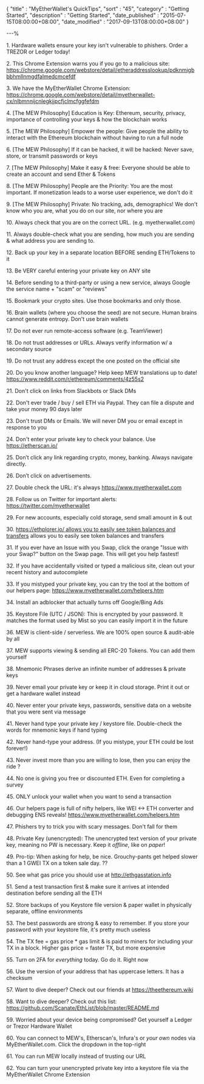 {
"title"       : "MyEtherWallet's QuickTips",
"sort"        : "45",
"category"    : "Getting Started",
"description" : "Getting Started",
"date_published" : "2015-07-15T08:00:00+08:00",
"date_modified"  : "2017-09-13T08:00:00+08:00"
}

---%


<p id="mewQuickT_1">
  1. Hardware wallets ensure your key isn't vulnerable to phishers. Order a TREZOR or Ledger today!
</p>

<p id="mewQuickT_2">
  2. This Chrome Extension warns you if you go to a malicious site: <a href='https://chrome.google.com/webstore/detail/etheraddresslookup/pdknmigbbbhmllnmgdfalmedcmcefdfn' target='_blank'>https://chrome.google.com/webstore/detail/etheraddresslookup/pdknmigbbbhmllnmgdfalmedcmcefdf</a>
</p>

<p id="mewQuickT_3">
  3. We have the MyEtherWallet Chrome Extension: <a href='https://chrome.google.com/webstore/detail/myetherwallet-cx/nlbmnnijcnlegkjjpcfjclmcfggfefdm' target='_blank'>https://chrome.google.com/webstore/detail/myetherwallet-cx/nlbmnnijcnlegkjjpcfjclmcfggfefdm</a>
</p>

<p id="mewQuickT_4">
  4. [The MEW Philosophy] Education is Key: Ethereum, security, privacy, importance of controlling your keys & how the blockchain works
</p>

<p id="mewQuickT_5">
  5. [The MEW Philosophy] Empower the people: Give people the ability to interact with the Ethereum blockchain without having to run a full node
</p>

<p id="mewQuickT_6">
  6. [The MEW Philosophy] If it can be hacked, it will be hacked: Never save, store, or transmit passwords or keys
</p>

<p id="mewQuickT_7">
  7. [The MEW Philosophy] Make it easy & free: Everyone should be able to create an account and send Ether & Tokens
</p>

<p id="mewQuickT_8">
  8. [The MEW Philosophy] People are the Priority: You are the most important. If monetization leads to a worse user experience, we don't do it
</p>

<p id="mewQuickT_9">
  9. [The MEW Philosophy] Private: No tracking, ads, demographics! We don't know who you are, what you do on our site, nor where you are
</p>

<p id="mewQuickT_10">
  10. Always check that you are on the correct URL. (e.g. myetherwallet.com)
</p>

<p id="mewQuickT_11">
  11. Always double-check what you are sending, how much you are sending & what address you are sending to.
</p>

<p id="mewQuickT_12">
  12. Back up your key in a separate location BEFORE sending ETH/Tokens to it
</p>

<p id="mewQuickT_13">
  13. Be VERY careful entering your private key on ANY site
</p>

<p id="mewQuickT_14">
  14. Before sending to a third-party or using a new service, always Google the service name + "scam" or "reviews"
</p>

<p id="mewQuickT_15">
  15. Bookmark your crypto sites. Use those bookmarks and only those.
</p>

<p id="mewQuickT_16">
  16. Brain wallets (where you choose the seed) are not secure. Human brains cannot generate entropy. Don't use brain wallets
</p>

<p id="mewQuickT_17">
  17. Do not ever run remote-access software (e.g. TeamViewer)
</p>

<p id="mewQuickT_18">
  18. Do not trust addresses or URLs. Always verify information w/ a secondary source
</p>

<p id="mewQuickT_19">
  19. Do not trust any address except the one posted on the official site
</p>

<p id="mewQuickT_20">
  20. Do you know another language? Help keep MEW translations up to date!
  <a href='https://www.reddit.com/r/ethereum/comments/4z55s2' target='_blank'>https://www.reddit.com/r/ethereum/comments/4z55s2</a>
</p>

<p id="mewQuickT_21">
  21. Don't click on links from Slackbots or Slack DMs
</p>

<p id="mewQuickT_22">
  22. Don't ever trade / buy / sell ETH via Paypal. They can file a dispute and take your money 90 days later
</p>

<p id="mewQuickT_23">
  23. Don't trust DMs or Emails. We will never DM you or email except in response to you
</p>

<p id="mewQuickT_24">
  24. Don't enter your private key to check your balance. Use <a href='https://etherscan.io/' target='_blank'> https://etherscan.io/</a>
</p>

<p id="mewQuickT_25">
  25. Don’t click any link regarding crypto, money, banking. Always navigate directly.
</p>

<p id="mewQuickT_26">
  26. Don’t click on advertisements.
</p>

<p id="mewQuickT_27">
  27. Double check the URL: it's always <a href='https://www.myetherwallet.com'> https://www.myetherwallet.com</a>
</p>

<p id="mewQuickT_28">
  28. Follow us on Twitter for important alerts: <a href='https://twitter.com/myetherwallet' target='_blank'>https://twitter.com/myetherwallet</a>
</p>

<p id="mewQuickT_29">
  29. For new accounts, especially cold storage, send small amount in & out
</p>

<p id="mewQuickT_30">
  30. <a href='https://ethplorer.io/' target='_blank'>https://ethplorer.io/ allows you to easily see token balances and transfers</a> allows you to easily see token balances and transfers
</p>

<p id="mewQuickT_31">
  31. If you ever have an Issue with you Swap, click the orange "Issue with your Swap?" button on the Swap page. This will get you help fastest!
</p>

<p id="mewQuickT_32">
  32. If you have accidentally visited or typed a malicious site, clean out your recent history and autocomplete
</p>

<p id="mewQuickT_33">
  33. If you mistyped your private key, you can try the tool at the bottom of our helpers page: <a href='https://www.myetherwallet.com/helpers.html' target='_blank'>https://www.myetherwallet.com/helpers.htm</a>
</p>

<p id="mewQuickT_34">
  34. Install an adblocker that actually turns off Google/Bing Ads
</p>

<p id="mewQuickT_35">
  35. Keystore File (UTC / JSON): This is encrypted by your password. It matches the format used by Mist so you can easily import it in the future
</p>

<p id="mewQuickT_36">
  36. MEW is client-side / serverless. We are 100% open source & audit-able by all
</p>

<p id="mewQuickT_37">
  37. MEW supports viewing & sending all ERC-20 Tokens. You can add them yourself
</p>

<p id="mewQuickT_38">
  38. Mnemonic Phrases derive an infinite number of addresses & private keys
</p>

<p id="mewQuickT_39">
  39. Never email your private key or keep it in cloud storage. Print it out or get a hardware wallet instead
</p>

<p id="mewQuickT_40">
  40. Never enter your private keys, passwords, sensitive data on a website that you were sent via message
</p>

<p id="mewQuickT_41">
  41. Never hand type your private key / keystore file. Double-check the words for mnemonic keys if hand typing
</p>

<p id="mewQuickT_42">
  42. Never hand-type your address. (If you mistype, your ETH could be lost forever!)
</p>

<p id="mewQuickT_43">
  43. Never invest more than you are willing to lose, then you can enjoy the ride ?
</p>

<p id="mewQuickT_44">
  44. No one is giving you free or discounted ETH. Even for completing a survey
</p>

<p id="mewQuickT_45">
  45. ONLY unlock your wallet when you want to send a transaction
</p>

<p id="mewQuickT_46">
  46. Our helpers page is full of nifty helpers, like WEI <-> ETH converter and debugging ENS reveals! <a href='https://www.myetherwallet.com/helpers.html' target='_blank'> https://www.myetherwallet.com/helpers.htm</a>
</p>

<p id="mewQuickT_47">
  47. Phishers try to trick you with scary messages. Don't fall for them
</p>

<p id="mewQuickT_48">
  48. Private Key (unencrypted): The unencrypted text version of your private key, meaning no PW is necessary. Keep it <em>offline</em>, like on <em>paper</em>!
</p>

<p id="mewQuickT_49">
  49. Pro-tip: When asking for help, be nice. Grouchy-pants get helped slower than a 1 GWEI TX on a token sale day. ??
</p>

<p id="mewQuickT_50">
  50. See what gas price you should use at <a href='http://ethgasstation.info' target='_blank'>http://ethgasstation.info</a>
</p>

<p id="mewQuickT_51">
  51. Send a test transaction first & make sure it arrives at intended destination before sending all the ETH
</p>

<p id="mewQuickT_52">
  52. Store backups of you Keystore file version & paper wallet in physically separate, offline environments
</p>

<p id="mewQuickT_53">
  53. The best passwords are strong & easy to remember. If you store your password with your keystore file, it's pretty much useless
</p>

<p id="mewQuickT_54">
  54. The TX fee = gas price * gas limit & is paid to miners for including your TX in a block. Higher gas price = faster TX, but more expensive
</p>

<p id="mewQuickT_55">
  55. Turn on 2FA for <em>everything</em> today. Go do it. Right now
</p>

<p id="mewQuickT_56">
  56. Use the version of your address that has uppercase letters. It has a checksum
</p>

<p id="mewQuickT_57">
  57. Want to dive deeper? Check out our friends at <a href='https://theethereum.wiki' target='_blank'>https://theethereum.wiki</a>
</p>

<p id="mewQuickT_58">
  58. Want to dive deeper? Check out this list: <a href='https://github.com/Scanate/EthList/blob/master/README.md' target='_blank'>https://github.com/Scanate/EthList/blob/master/README.md</a>
</p>

<p id="mewQuickT_59">
  59. Worried about your device being compromised? Get yourself a Ledger or Trezor Hardware Wallet
</p>

<p id="mewQuickT_60">
  60. You can connect to MEW's, Etherscan's, Infura's or <em>your own</em> nodes via MyEtherWallet.com. Click the dropdown in the top-right
</p>

<p id="mewQuickT_61">
  61. You can run MEW locally instead of trusting our URL
</p>

<p id="mewQuickT_62">
  62. You can turn your unencrypted private key into a keystore file via the MyEtherWallet Chrome Extension
</p>
